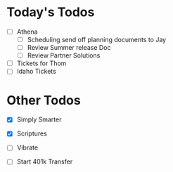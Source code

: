# Today's Todos

- [ ] Athena
    - [ ] Scheduling send off planning documents to Jay
    - [ ] Review Summer release Doc
    - [ ] Review Partner Solutions
- [ ] Tickets for Thom
- [ ] Idaho Tickets

# Other Todos

- [x] Simply Smarter
- [x] Scriptures
- [ ] Vibrate
- [ ] Start 401k Transfer

